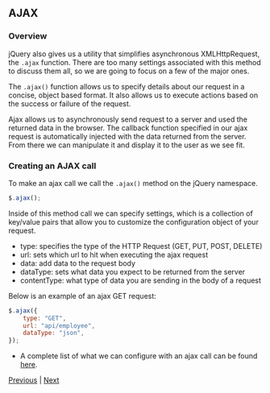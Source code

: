 ## AJAX

### Overview
jQuery also gives us a utility that simplifies asynchronous XMLHttpRequest, the `.ajax` function. There are too many settings associated with this method to discuss them all, so we are going to focus on a few of the major ones.

The `.ajax()` function allows us to specify details about our request in a concise, object based format. It also allows us to execute actions based on the success or failure of the request.

Ajax allows us to asynchronously send request to a server and used the returned data in the browser. The callback function specified in our ajax request is automatically injected with the data returned from the server. From there we can manipulate it and display it to the user as we see fit.

### Creating an AJAX call
To make an ajax call we call the `.ajax()` method on the jQuery namespace.

```javascript
$.ajax();
```
Inside of this method call we can specify settings, which is a collection of key/value pairs that allow you to customize the configuration object of your request.

* type: specifies the type of the HTTP Request (GET, PUT, POST, DELETE)
* url: sets which url to hit when executing the ajax request
* data: add data to the request body
* dataType: sets what data you expect to be returned from the server
* contentType: what type of data you are sending in the body of a request

Below is an example of an ajax GET request:  
```javascript
$.ajax({
    type: "GET",
    url: "api/employee",
    dataType: "json",
});
```
* A complete list of what we can configure with an ajax call can be found [here][ajaxSettings].

[Previous](README.md) | [Next](ajax_response.md)

[ajaxSettings]:http://api.jquery.com/jQuery.ajax/#jQuery-ajax-settings
